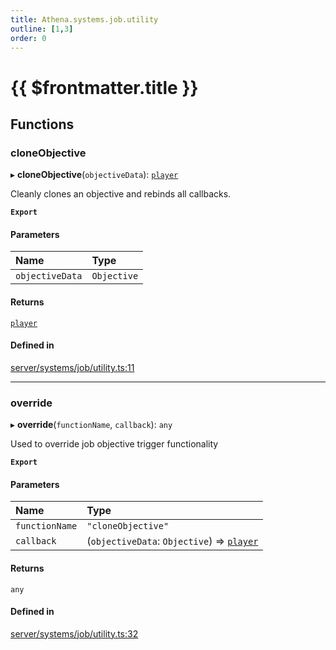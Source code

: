 ```yaml
---
title: Athena.systems.job.utility
outline: [1,3]
order: 0
---
```


# {{ $frontmatter.title }}


## Functions

### cloneObjective

▸ **cloneObjective**(`objectiveData`): [`player`](server_config.md#player)

Cleanly clones an objective and rebinds all callbacks.

**`Export`**

#### Parameters

| Name | Type |
| :------ | :------ |
| `objectiveData` | `Objective` |

#### Returns

[`player`](server_config.md#player)

#### Defined in

[server/systems/job/utility.ts:11](https://github.com/Stuyk/altv-athena/blob/9c488f0/src/core/server/systems/job/utility.ts#L11)

___

### override

▸ **override**(`functionName`, `callback`): `any`

Used to override job objective trigger functionality

**`Export`**

#### Parameters

| Name | Type |
| :------ | :------ |
| `functionName` | ``"cloneObjective"`` |
| `callback` | (`objectiveData`: `Objective`) => [`player`](server_config.md#player) |

#### Returns

`any`

#### Defined in

[server/systems/job/utility.ts:32](https://github.com/Stuyk/altv-athena/blob/9c488f0/src/core/server/systems/job/utility.ts#L32)
